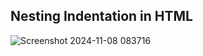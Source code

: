 ## Nesting Indentation in HTML
![Screenshot 2024-11-08 083716](https://github.com/user-attachments/assets/500ccdb7-bab5-4751-bb52-3fe178db2bd4)
